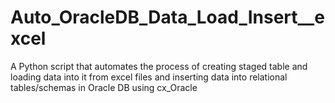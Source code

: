 # Auto_OracleDB_Data_Load_Insert__excel
A Python script that automates the process of creating staged table and loading data into it from excel files and inserting data into relational tables/schemas in Oracle DB using cx_Oracle
